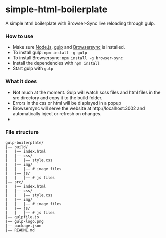 # simple-html-boilerplate
A simple html boilerplate with Browser-Sync live reloading through gulp.

### How to use
* Make sure [Node.js](https://nodejs.org), [gulp](http://gulpjs.com) and [Browsersync](http://www.browsersync.io/) is installed. 
* To install gulp: `npm install -g gulp`
* To install Browsersync: `npm install -g browser-sync`
* Install the dependencies with `npm install`
* Start gulp with `gulp`


### What it does
* Not much at the moment. Gulp will watch scss files and html files in the src directory and copy it to the build folder.
* Errors in the css or html will be displayed in a popup
* Browsersync will serve the website at http://localhost:3002 and automatically inject or refresh on changes.
* 

### File structure
```
gulp-boilerplate/
|—— build/
|   |—— index.html
|   |—— css/
|   |   |—— style.css
|   |—— img/
|   |   |—— # image files
|   |—— js/
|   |   |—— # js files
|—— src/
|   |—— index.html
|   |—— css/
|   |   |—— style.css
|   |—— img/
|   |   |—— # image files
|   |—— js/
|   |   |—— # js files
|—— gulpfile.js
|—— gulp-logo.png
|—— package.json
|—— README.md
```
